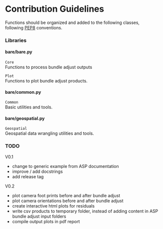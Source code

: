 # Contribution Guidelines

Functions should be organized and added to the following classes, following [PEP8](http://www.python.org/dev/peps/pep-0008/) conventions.



### Libraries

#### bare/bare.py
`Core`  
Functions to process bundle adjust outputs

`Plot`  
Functions to plot bundle adjust products.

#### bare/common.py
`Common`  
Basic utilities and tools.


#### bare/geospatial.py
`Geospatial`  
Geospatial data wrangling utilities and tools.






### TODO
V0.1
- change to generic example from ASP documentation
- improve / add docstrings
- add release tag

V0.2
- plot camera foot prints before and after bundle adjust
- plot camera orientations before and after bundle adjust
- create interactive html plots for residuals
- write csv products to temporary folder, instead of adding content in ASP bundle adjust input folders
- compile output plots in pdf report

